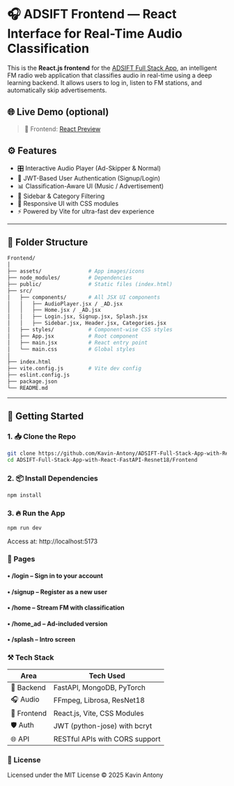 # 🎧 ADSIFT Frontend — React Interface for Real-Time Audio Classification

This is the **React.js frontend** for the [ADSIFT Full Stack App](https://github.com/Kavin-Antony/ADSIFT-Full-Stack-App-with-React-FastAPI-Resnet18), an intelligent FM radio web application that classifies audio in real-time using a deep learning backend. It allows users to log in, listen to FM stations, and automatically skip advertisements.

## 🌐 Live Demo (optional)

> 🔗 Frontend: [React Preview](http://localhost:5173)

## ⚙️ Features

- 🎛️ Interactive Audio Player (Ad-Skipper & Normal)
- 🔐 JWT-Based User Authentication (Signup/Login)
- 📊 Classification-Aware UI (Music / Advertisement)
- 🧭 Sidebar & Category Filtering
- 🎨 Responsive UI with CSS modules
- ⚡ Powered by Vite for ultra-fast dev experience

---

## 📁 Folder Structure

```bash
Frontend/
│
├── assets/               # App images/icons
├── node_modules/         # Dependencies
├── public/               # Static files (index.html)
├── src/
│   ├── components/       # All JSX UI components
│   │   ├── AudioPlayer.jsx / _AD.jsx
│   │   ├── Home.jsx / _AD.jsx
│   │   ├── Login.jsx, Signup.jsx, Splash.jsx
│   │   ├── Sidebar.jsx, Header.jsx, Categories.jsx
│   ├── styles/           # Component-wise CSS styles
│   ├── App.jsx           # Root component
│   ├── main.jsx          # React entry point
│   └── main.css          # Global styles
│
├── index.html
├── vite.config.js        # Vite dev config
├── eslint.config.js
├── package.json
└── README.md
```

---

## 🚀 Getting Started

### 1. 📥 Clone the Repo

```bash
git clone https://github.com/Kavin-Antony/ADSIFT-Full-Stack-App-with-React-FastAPI-Resnet18.git
cd ADSIFT-Full-Stack-App-with-React-FastAPI-Resnet18/Frontend
```

### 2. 📦 Install Dependencies

```bash
npm install
```

### 3. 🔥 Run the App

```bash
npm run dev
```
Access at: http://localhost:5173

### 🧪 Pages
#### •	/login – Sign in to your account
#### •	/signup – Register as a new user
#### •	/home – Stream FM with classification
#### •	/home_ad – Ad-included version
#### •	/splash – Intro screen

### ⚒️ Tech Stack

| Area       | Tech Used                        |
|------------|----------------------------------|
| 🧠 Backend | FastAPI, MongoDB, PyTorch        |
| 🎧 Audio   | FFmpeg, Librosa, ResNet18        |
| 🧩 Frontend| React.js, Vite, CSS Modules      |
| 🛡️ Auth    | JWT (python-jose) with bcryt     |
| 🌐 API     | RESTful APIs with CORS support   |

### 📄 License

Licensed under the MIT License © 2025 Kavin Antony
